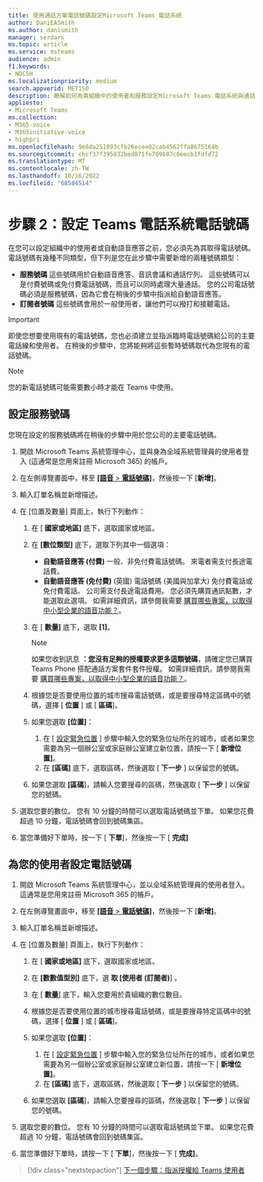 ```yaml
---
title: 使用通話方案電話號碼設定Microsoft Teams 電話系統
author: DaniEASmith
ms.author: danismith
manager: serdars
ms.topic: article
ms.service: msteams
audience: admin
f1.keywords:
- NOCSH
ms.localizationpriority: medium
search.appverid: MET150
description: 瞭解如何為貴組織中的使用者和服務設定Microsoft Teams 電話系統與通話方案電話號碼。
appliesto:
- Microsoft Teams
ms.collection:
- M365-voice
- M365initiative-voice
- highpri
ms.openlocfilehash: 9e8da251893cfb26ecee02cab4562ffa8675164b
ms.sourcegitcommit: cbcf37f395832bed871fe709b87c6eecb1fdfd72
ms.translationtype: MT
ms.contentlocale: zh-TW
ms.lasthandoff: 10/16/2022
ms.locfileid: "68584514"
---
```

# <a name="step-2-set-up-teams-phone-system-phone-numbers"></a>步驟 2：設定 Teams 電話系統電話號碼

在您可以設定組織中的使用者或自動語音應答之前，您必須先為其取得電話號碼。 電話號碼有幾種不同類型，但下列是您在此步驟中需要新增的兩種號碼類型：

- **服務號碼** 這些號碼用於自動語音應答、音訊會議和通話佇列。 這些號碼可以是付費號碼或免付費電話號碼，而且可以同時處理大量通話。 您的公司電話號碼必須是服務號碼，因為它會在稍後的步驟中指派給自動語音應答。
- **訂閱者號碼** 這些號碼會用於一般使用者，讓他們可以撥打和接聽電話。

> [!IMPORTANT]
> 即使您想要使用現有的電話號碼，您也必須建立並指派臨時電話號碼給公司的主要電話線和使用者。 在稍後的步驟中，您將能夠將這些暫時號碼取代為您現有的電話號碼。

> [!NOTE]
> 您的新電話號碼可能需要數小時才能在 Teams 中使用。

## <a name="set-up-a-service-number"></a>設定服務號碼

您現在設定的服務號碼將在稍後的步驟中用於您公司的主要電話號碼。

1. 開啟 Microsoft Teams 系統管理中心，並與身為全域系統管理員的使用者登入 (這通常是您用來註冊 Microsoft 365) 的帳戶。
2. 在左側導覽畫面中，移至 <a href="https://admin.teams.microsoft.com/phone-numbers" target="_blank"> **[語音**  >  **電話號碼]**</a>，然後按一下 [**新增]**。
3. 輸入訂單名稱並新增描述。
4. 在 [位置及數量] 頁面上，執行下列動作：
    1. 在 [ **國家或地區]** 底下，選取國家或地區。
    2. 在 **[數位類型]** 底下，選取下列其中一個選項：

        - **自動語音應答 (付費)** 一般、非免付費電話號碼。 來電者需支付長途電話費。
        - **自動語音應答 (免付費)** (英國) 電話號碼 (美國與加拿大) 免付費電話或免付費電話。 公司需支付長途電話費用。 您必須先購買通訊點數，才能選取此選項。 如需詳細資訊，請參閱我需要 [購買哪些專案，以取得中小型企業的語音功能？](whats-business-voice.md)。

    3. 在 [ **數量]** 底下，選取 **[1]**。
        > [!NOTE]
        > 如果您收到訊息 **：您沒有足夠的授權要求更多這類號碼**，請確定您已購買 Teams Phone 搭配通話方案套件套件授權。 如需詳細資訊，請參閱我需要 [購買哪些專案，以取得中小型企業的語音功能？](whats-business-voice.md)。
    4. 根據您是否要使用位置的城市搜尋電話號碼，或是要搜尋特定區碼中的號碼，選擇 [ **位置** ] 或 [ **區碼**]。
    5. 如果您選取 **[位置]**：

        1. 在 [ [設定緊急位置](set-up-emergency-locations.md) ] 步驟中輸入您的緊急位址所在的城市，或者如果您需要為另一個辦公室或家庭辦公室建立新位置，請按一下 [ **新增位置]**。
        2. 在 **[區碼]** 底下，選取區碼，然後選取 [ **下一步** ] 以保留您的號碼。

    6. 如果您選取 **[區碼**]，請輸入您要搜尋的區碼，然後選取 [ **下一步** ] 以保留您的號碼。

5. 選取您要的數位。 您有 10 分鐘的時間可以選取電話號碼並下單。 如果您花費超過 10 分鐘，電話號碼會回到號碼集區。
6. 當您準備好下單時，按一下 [ **下單**]，然後按一下 [ **完成]**

## <a name="set-up-phone-numbers-for-your-users"></a>為您的使用者設定電話號碼

1. 開啟 Microsoft Teams 系統管理中心，並以全域系統管理員的使用者登入。這通常是您用來註冊 Microsoft 365 的帳戶。
2. 在左側導覽畫面中，移至 <a href="https://admin.teams.microsoft.com/phone-numbers" target="_blank"> **[語音**  >  **電話號碼]**</a>，然後按一下 [**新增]**。
3. 輸入訂單名稱並新增描述。
4. 在 [位置及數量] 頁面上，執行下列動作：

    1. 在 [ **國家或地區]** 底下，選取國家或地區。
    2. 在 **[數數值型別]** 底下，選 **取 [使用者 (訂閱者)**] 。
    3. 在 [ **數量**] 底下，輸入您要用於貴組織的數位數目。
    4. 根據您是否要使用位置的城市搜尋電話號碼，或是要搜尋特定區碼中的號碼，選擇 [ **位置** ] 或 [ **區碼**]。
    5. 如果您選取 **[位置]**：

        1. 在 [ [設定緊急位置](set-up-emergency-locations.md) ] 步驟中輸入您的緊急位址所在的城市，或者如果您需要為另一個辦公室或家庭辦公室建立新位置，請按一下 [ **新增位置]**。
        2. 在 **[區碼]** 底下，選取區碼，然後選取 [ **下一步** ] 以保留您的號碼。

    6. 如果您選取 **[區碼**]，請輸入您要搜尋的區碼，然後選取 [ **下一步** ] 以保留您的號碼。
5. 選取您要的數位。 您有 10 分鐘的時間可以選取電話號碼並下單。 如果您花費超過 10 分鐘，電話號碼會回到號碼集區。
6. 當您準備好下單時，請按一下 [ **下單**]，然後按一下 [ **完成]**。

> [!div class="nextstepaction"]
> [下一個步驟：指派授權給 Teams 使用者](set-up-licenses.md)
